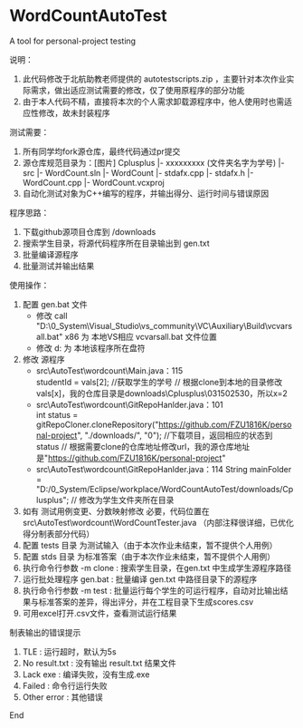 # WordCountAutoTest
A tool for personal-project testing

说明：
1. 此代码修改于北航助教老师提供的 autotestscripts.zip ，主要针对本次作业实际需求，做出适应测试需要的修改，仅了使用原程序的部分功能
2. 由于本人代码不精，直接将本次的个人需求卸载源程序中，他人使用时也需适应性修改，故未封装程序

测试需要：
1. 所有同学均fork源仓库，最终代码通过pr提交
2. 源仓库规范目录为：[图片]
   Cplusplus
     |- xxxxxxxxx (文件夹名字为学号)
       |- src
          |- WordCount.sln
          |- WordCount
            |- stdafx.cpp
            |- stdafx.h
            |- WordCount.cpp
            |- WordCount.vcxproj
3. 自动化测试对象为C++编写的程序，并输出得分、运行时间与错误原因

程序思路：
1. 下载github源项目仓库到 /downloads
2. 搜索学生目录，将源代码程序所在目录输出到 gen.txt
3. 批量编译源程序
4. 批量测试并输出结果

使用操作：
1. 配置 gen.bat 文件
   - 修改 call "D:\0_System\Visual_Studio\vs_community\VC\Auxiliary\Build\vcvarsall.bat" x86
     为 本地VS相应 vcvarsall.bat 文件位置
   - 修改 d:
     为 本地该程序所在盘符
2. 修改 源程序
   - src\AutoTest\wordcount\Main.java：115  
     studentId = vals[2]; //获取学生的学号
     // 根据clone到本地的目录修改vals[x]，我的仓库目录是downloads\Cplusplus\031502530，所以x=2
   - src\AutoTest\wordcount\GitRepoHanlder.java：101  
     int status = gitRepoCloner.cloneRepository("https://github.com/FZU1816K/personal-project", "./downloads/", "0"); //下载项目，返回相应的状态到status
     // 根据需要clone的仓库地址修改url，我的源仓库地址是"https://github.com/FZU1816K/personal-project"
   - src\AutoTest\wordcount\GitRepoHanlder.java：114
     String mainFolder = "D:/0_System/Eclipse/workplace/WordCountAutoTest/downloads/Cplusplus";
     // 修改为学生文件夹所在目录
3. 如有 测试用例变更、分数映射修改 必要，代码位置在 src\AutoTest\wordcount\WordCountTester.java （内部注释很详细，已优化得分制表部分代码）
4. 配置 tests 目录 为测试输入（由于本次作业未结束，暂不提供个人用例）
5. 配置 stds  目录 为标准答案（由于本次作业未结束，暂不提供个人用例）
6. 执行命令行参数 -m clone : 搜索学生目录，在gen.txt 中生成学生源程序路径
7. 运行批处理程序 gen.bat : 批量编译 gen.txt 中路径目录下的源程序
8. 执行命令行参数 -m test : 批量运行每个学生的可运行程序，自动对比输出结果与标准答案的差异，得出评分，并在工程目录下生成scores.csv
9. 可用excel打开.csv文件，查看测试运行结果

制表输出的错误提示
1. TLE : 运行超时，默认为5s
2. No result.txt : 没有输出 result.txt 结果文件
3. Lack exe : 编译失败，没有生成.exe
4. Failed : 命令行运行失败
5. Other error : 其他错误

End
